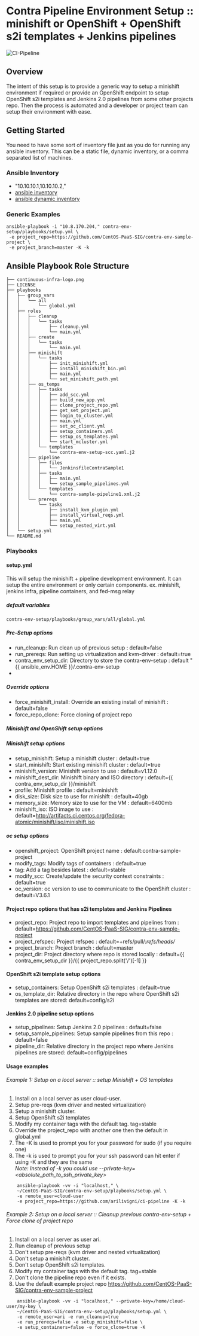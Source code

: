 # Contra Pipeline Environment Setup :: minishift or OpenShift + OpenShift s2i templates + Jenkins pipelines
![CI-Pipeline](continuous-infra-logo.png)

## Overview

The intent of this setup is to provide a generic way to setup a minishift environment if required or provide
an OpenShift endpoint to setup OpenShift s2i templates and Jenkins 2.0 pipelines from some other projects
repo.  Then the process is automated and a developer or project team can setup their environment with ease.

## Getting Started

You need to have some sort of inventory file just as you do for running any ansible inventory.
This can be a static file, dynamic inventory, or a comma separated list of machines.

### Ansible Inventory

- "10.10.10.1,10.10.10.2,"
- [ansible inventory](http://docs.ansible.com/ansible/intro_inventory.html)
- [ansible dynamic inventory](http://docs.ansible.com/ansible/intro_dynamic_inventory.html)

### Generic Examples

```
ansible-playbook -i "10.8.170.204," contra-env-setup/playbooks/setup.yml \
 -e project_repo=https://github.com/CentOS-PaaS-SIG/contra-env-sample-project \
 -e project_branch=master -K -k

```

## Ansible Playbook Role Structure
````
├── continuous-infra-logo.png
├── LICENSE
├── playbooks
│   ├── group_vars
│   │   └── all
│   │       └── global.yml
│   ├── roles
│   │   ├── cleanup
│   │   │   └── tasks
│   │   │       ├── cleanup.yml
│   │   │       └── main.yml
│   │   ├── create
│   │   │   └── tasks
│   │   │       └── main.yml
│   │   ├── minishift
│   │   │   └── tasks
│   │   │       ├── init_minishift.yml
│   │   │       ├── install_minishift_bin.yml
│   │   │       ├── main.yml
│   │   │       └── set_minishift_path.yml
│   │   ├── os_temps
│   │   │   ├── tasks
│   │   │   │   ├── add_scc.yml
│   │   │   │   ├── build_new_app.yml
│   │   │   │   ├── clone_project_repo.yml
│   │   │   │   ├── get_set_project.yml
│   │   │   │   ├── login_to_cluster.yml
│   │   │   │   ├── main.yml
│   │   │   │   ├── set_oc_client.yml
│   │   │   │   ├── setup_containers.yml
│   │   │   │   ├── setup_os_templates.yml
│   │   │   │   └── start_mcluster.yml
│   │   │   └── templates
│   │   │       └── contra-env-setup-scc.yaml.j2
│   │   ├── pipeline
│   │   │   ├── files
│   │   │   │   └── JenkinsfileContraSample1
│   │   │   ├── tasks
│   │   │   │   ├── main.yml
│   │   │   │   └── setup_sample_pipelines.yml
│   │   │   └── templates
│   │   │       └── contra-sample-pipeline1.xml.j2
│   │   └── prereqs
│   │       └── tasks
│   │           ├── install_kvm_plugin.yml
│   │           ├── install_virtual_reqs.yml
│   │           ├── main.yml
│   │           └── setup_nested_virt.yml
│   └── setup.yml
└── README.md
````

### Playbooks

####  setup.yml

This will setup the minishift + pipeline development environment.  It can setup the entire environment
or only certain components.  ex. minishift, jenkins infra, pipeline containers, and fed-msg relay

##### default variables
```
contra-env-setup/playbooks/group_vars/all/global.yml

```
##### Pre-Setup options

* run_cleanup: Run clean up of previous setup : default=false
* run_prereqs: Run setting up virtualization and kvm-driver : default=true
* contra_env_setup_dir: Directory to store the contra-env-setup :  default "{{ ansible_env.HOME }}/.contra-env-setup
* 

##### Override options

* force_minishift_install: Override an existing install of minishift : default=false
* force_repo_clone: Force cloning of project repo

##### Minishift and OpenShift setup options

##### Minishift setup options
* setup_minishift: Setup a minishift cluster : default=true
* start_minishift: Start existing minishift cluster : default=true
* minishift_version: Minishift version to use : default=v1.12.0
* minishift_dest_dir: Minishift binary and ISO directory : default={{ contra_env_setup_dir }}/minishift
* profile: Minishift profile : default=minishift
* disk_size: Disk size to use for minishift : default=40gb
* memory_size: Memory size to use for the VM : default=6400mb
* minishift_iso: ISO image to use : default=http://artifacts.ci.centos.org/fedora-atomic/minishift/iso/minishift.iso 

##### oc setup options
* openshift_project: OpenShift project name : default:contra-sample-project
* modify_tags: Modify tags of containers : default=true
* tag: Add a tag besides latest : default=stable
* modify_scc: Create/update the security context constraints : default=true
* oc_version: oc version to use to communicate to the OpenShift cluster : default=V3.6.1

#### Project repo options that has s2i templates and Jenkins Pipelines
* project_repo: Project repo to import templates and pipelines from : default=https://github.com/CentOS-PaaS-SIG/contra-env-sample-project
* project_refspec: Project refspec : default=+refs/pull/*:refs/heads/* 
* project_branch: Project branch : default=master
* project_dir: Project directory where repo is stored locally : default={{ contra_env_setup_dir }}/{{ project_repo.split('/')[-1] }}

#### OpenShift s2i template setup options
* setup_containers: Setup OpenShift s2i templates : default=true
* os_template_dir: Relative directory in the repo where OpenShift s2i templates are stored: default=config/s2i

#### Jenkins 2.0 pipeline setup options
* setup_pipelines: Setup Jenkins 2.0 pipelines : default=false
* setup_sample_pipelines: Setup sample pipelines from this repo : default=false
* pipeline_dir: Relative directory in the project repo where Jenkins pipelines are stored: default=config/pipelines

#### Usage examples

###### Example 1: Setup on a local server :: setup Minishift + OS templates 

 1. Install on a local server as user cloud-user.
 2. Setup pre-reqs (kvm driver and nested virtualization)
 3. Setup a minishift cluster.
 4. Setup OpenShift s2i templates
 5. Modify my container tags with the default tag. tag=stable
 6. Override the project_repo with another one then the default in global.yml
 7. The -K is used to prompt you for your password for sudo (if you require one)
 8. The -k is used to prompt you for your ssh password can hit enter if using -K and they are the same<br>
    _Note: Instead of -k you could use --private-key=<absolute_path_to_ssh_private_key>_
    
```
    ansible-playbook -vv -i "localhost," \
    ~/CentOS-PaaS-SIG/contra-env-setup/playbooks/setup.yml \
    -e remote_user=cloud-user 
    -e project_repo=https://github.com/arilivigni/ci-pipeline -K -k

```

###### Example 2: Setup on a local server :: Cleanup previous contra-env-setup + Force clone of project repo
 
 1. Install on a local server as user ari.
 2. Run cleanup of previous setup
 3. Don't setup pre-reqs (kvm driver and nested virtualization)
 4. Don't setup a minishift cluster.
 5. Don't setup OpenShift s2i templates.
 6. Modify my container tags with the default tag. tag=stable
 7. Don't clone the pipeline repo even if it exists.
 8. Use the default example project repo https://github.com/CentOS-PaaS-SIG/contra-env-sample-project

```
    ansible-playbook -vv -i "localhost," --private-key=/home/cloud-user/my-key \
    ~/CentOS-PaaS-SIG/contra-env-setup/playbooks/setup.yml \
    -e remote_user=ari -e run_cleanup=true
    -e run_prereqs=false -e setup_minishift=false \
    -e setup_containers=false -e force_clone=true -K
```